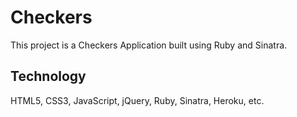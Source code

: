 # Checkers

This project is a Checkers Application built using Ruby and Sinatra.

## Technology

HTML5, CSS3, JavaScript, jQuery, Ruby, Sinatra, Heroku, etc.
